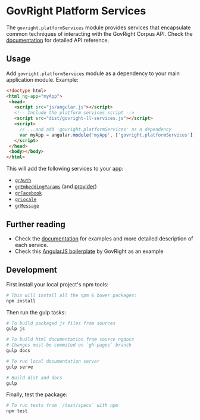 # GovRight Platform Services

The `govright.platformServices` module provides services that encapsulate
common techniques of interacting with the GovRight Corpus API.
Check the [documentation](http://govright.github.io/platform-services/docs/#/api/govright.platformServices)
for detailed API reference.

## Usage

Add `govright.platformServices` module as a dependency to your main application module. Example:

```html
<!doctype html>
<html ng-app="myApp">
 <head>
   <script src="js/angular.js"></script>
   <!-- Include the platform services script -->
   <script src="dist/govright-ll-services.js"></script>
   <script>
     // ...and add 'govright.platformServices' as a dependency
     var myApp = angular.module('myApp', ['govright.platformServices']);
   </script>
 </head>
 <body></body>
</html>
```

This will add the following services to your app:

* [`grAuth`](http://govright.github.io/platform-services/docs/#/api/govright.platformServices.grAuth)
* [`grEmbeddingParams`](http://govright.github.io/platform-services/docs/#/api/govright.platformServices.grEmbeddingParams) 
(and [provider](http://govright.github.io/platform-services/docs/#/api/govright.platformServices.grEmbeddingParamsProvider))
* [`grFacebook`](http://govright.github.io/platform-services/docs/#/api/govright.platformServices.grFacebook)
* [`grLocale`](http://govright.github.io/platform-services/docs/#/api/govright.platformServices.grLocale)
* [`grMessage`](http://govright.github.io/platform-services/docs/#/api/govright.platformServices.grMessage)

## Further reading

* Check the [documentation](http://govright.github.io/legislation-lab-services/docs/#/api/govright.platformServices)
for examples and more detailed description of each service.
* Check this [AngularJS boilerplate](https://github.com/GovRight/angular-bootstrap) by GovRight as an example 

## Development

First install your local project's npm tools:

```bash
# This will install all the npm & bower packages:
npm install
```

Then run the gulp tasks:

```bash
# To build packaged js files from sources
gulp js

# To build html documentation from source ngdocs
# Changes must be commited on `gh-pages` branch
gulp docs

# To run local documentation server
gulp serve

# Build dist and docs
gulp
```

Finally, test the package:

```bash
# To run tests from `/test/specs` with npm
npm test
```

